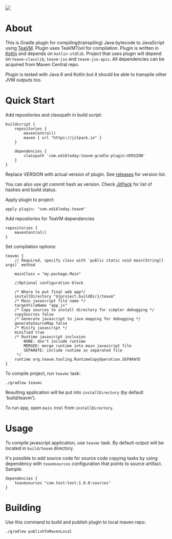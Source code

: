 [![](https://jitpack.io/v/com.edibleday/teavm-gradle-plugin.svg)](https://jitpack.io/#com.edibleday/teavm-gradle-plugin)

About
=====

This is Gradle plugin for compiling(transpiling) Java bytecode to JavaScript using [TeaVM](http://teavm.org/). Plugin uses TeaVMTool for compilation. Plugin is written in [Kotlin](http://kotlinlang.org/) and depends on `kotlin-stdlib`. Project that uses plugin will depend on `teavm-classlib`, `teavm-jso` and `teavm-jso-apis`. All dependencies can be acquired from Maven Central repo.

Plugin is tested with Java 6 and Kotlin but it should be able to transpile other JVM outputs too.

Quick Start
===========

Add repositories and classpath in build script:
```
buildscript {
    repositories {
        mavenCentral()
        maven { url "https://jitpack.io" }
    }

    dependencies {
        classpath 'com.edibleday:teavm-gradle-plugin:VERSION'
    }
}
```
Replace VERSION with actual version of plugin. See [releases](https://github.com/edibleday/teavm-gradle-plugin/releases) for version list.

You can also use git commit hash as version. Check [JitPack](https://jitpack.io/#com.edibleday/teavm-gradle-plugin) for list of hashes and build status.

Apply plugin to project:
```
apply plugin: "com.edibleday.teavm"
```

Add repositories for TeaVM dependencies
```
repositories {
    mavenCentral()
}
```

Set compilation options:
```
teavmc {
    // Required, specify class with `public static void main(String[] args)` method

    mainClass = "my.package.Main"

    //Optional configuration block

    /* Where to put final web app*/
    installDirectory "${project.buildDir}/teavm"
    /* Main javascript file name */
    targetFileName "app.js"
    /* Copy sources to install directory for simpler debugging */
    copySources false
    /* Generate javascript to java mapping for debugging */
    generateSourceMap false
    /* Minify javascript */
    minified true
    /* Runtime javascript inclusion
        NONE: don't include runtime
        MERGED: merge runtime into main javascript file
        SEPARATE: include runtime as separated file
     */
    runtime org.teavm.tooling.RuntimeCopyOperation.SEPARATE
}
```

To compile project, run `teavmc` task:
```
./gradlew teavmc
```

Resulting application will be put into `installDirectory` (by default `build/teavm').

To run app, open `main.html` from `installDirectory`.

Usage
=====

To compile javascript application, use `teavmc` task. By default output will be located in `build/teavm` directory.

It's possible to add source code for source code copying tasks by using dependency with `teavmsources` configuration that points to source artifact. Sample:

```
dependencies {
    teavmsources "com.test:test:1.0.0:sources"
}
```

Building
========

Use this command to build and publish plugin to local maven repo:

```
./gradlew publishToMavenLocal
```
